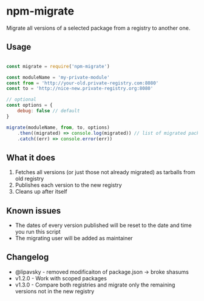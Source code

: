 # npm-migrate

Migrate all versions of a selected package from a registry to another one.

## Usage

```js

const migrate = require('npm-migrate')

const moduleName = 'my-private-module'
const from = 'http://your-old.private-registry.com:8080'
const to = 'http://nice-new.private-registry.org:8080'

// optional
const options = {
    debug: false // default
}

migrate(moduleName, from, to, options)
    .then((migrated) => console.log(migrated)) // list of migrated packages
    .catch((err) => console.error(err))


```

## What it does

1. Fetches all versions (or just those not already migrated) as tarballs from old registry
2. Publishes each version to the new registry
3. Cleans up after itself

## Known issues

- The dates of every version published will be reset to the date and time you run this script
- The migrating user will be added as maintainer

## Changelog

- @lipavsky - removed modificaiton of package.json -> broke shasums
- v1.2.0 - Work with scoped packages
- v1.3.0 - Compare both registries and migrate only the remaining versions not in the new registry
